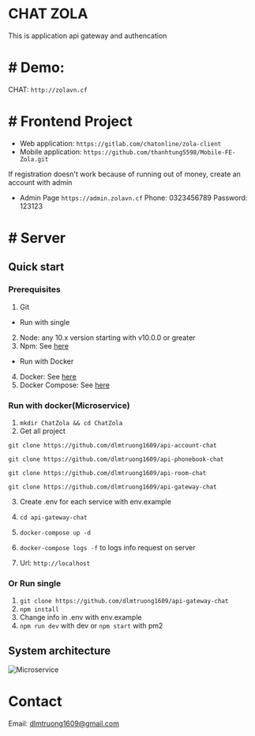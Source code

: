 # CHAT ZOLA

This is application api gateway and authencation
# # Demo: 
CHAT: `http://zolavn.cf`

# # Frontend Project
- Web application: `https://gitlab.com/chatonline/zola-client`
- Mobile application: `https://github.com/thanhtung5598/Mobile-FE-Zola.git`

If registration doesn't work because of running out of money, create an account with admin
- Admin Page `https://admin.zolavn.cf` 
  Phone: 0323456789
  Password: 123123
# # Server
## Quick start
### Prerequisites

1. Git
- Run with single
2. Node: any 10.x version starting with v10.0.0 or greater
3. Npm: See [here](https://www.npmjs.com/)
- Run with Docker
4. Docker: See [here](https://www.docker.com/get-started)
5. Docker Compose: See [here](https://docs.docker.com/compose/install/)
### Run with docker(Microservice)
1. `mkdir ChatZola && cd ChatZola`
2. Get all project

`git clone https://github.com/dlmtruong1609/api-account-chat`

`git clone https://github.com/dlmtruong1609/api-phonebook-chat`

`git clone https://github.com/dlmtruong1609/api-room-chat`

`git clone https://github.com/dlmtruong1609/api-gateway-chat`

3. Create .env for each service with env.example

4. `cd api-gateway-chat`

5. `docker-compose up -d`

6. `docker-compose logs -f` to logs info request on server

7. Url: `http://localhost`

### Or Run single
1. `git clone https://github.com/dlmtruong1609/api-gateway-chat`
2. `npm install`
3. Change info in .env with env.example
4. `npm run dev` with dev or `npm start` with pm2 

## System architecture
![Microservice](https://minhtruong.s3.ap-southeast-1.amazonaws.com/de584886-3652-4e43-9151-4c72d588f404.png)

# Contact
Email: dlmtruong1609@gmail.com
